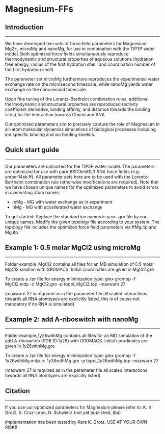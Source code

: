 # Magnesium-FFs

## Introduction
******************
We have developed two sets of force field parameters for Magnesium Mg2+, microMg and nanoMg, for use in combination with the TIP3P water model.
Both optimized force fields simultaneously reproduce thermodynamic and structural properties of aqueous solutions (hydration free energy, radius of the first hydration shell, and coordination number of the first hydration shell). 

The parameter set microMg furthermore reproduces the experimental water exchange rate on the microsecond timescale, while nanoMg yields water exchange on the nanosecond timescale. 

Upon fine tuning of the Lorentz-Berthelot combination rules, additional thermodynamic and structural properties are reproduced (activity coefficient derivative, binding affinity, and distance towards the binding sites) for the interaction towards Chorid and RNA. 

Our optimized parameters aim to precisely capture the role of Magnesium in all-atom molecular dynamics simulations of biological processes including ion specific binding and ion binding kinetics.


## Quick start guide
******************
Our parameters are optimized for the TIP3P water model.
The parameters are optimized for use with parmBSC0chiOL3 RNA force fields (e.g. amber14sb.ff).
All parameter sets here are to be used with the Lorentz-Berthelot combination rule (otherwise modifications are required).
Note that we have chosen unique names for the optimized parameters to avoid errors in overwriting atom names:
* mMg - MG with water exchange as in experiment
* nMg - MG with accellerated water exchange

To get started: Replace the standard ion names in your .gro file by our unique names.
Modify the given topology file according to your system. The topology file includes the optimized force field parameters via ffMg.itp and Mg.itp


## Example 1: 0.5 molar MgCl2 using microMg
******************
Folder example_MgCl2 contains all files for an MD simulation of 0.5 molar MgCl2 solution with GROMACS.
Initial coordinates are given in MgCl2.gro

To create a .tpr file for energy minimization type: gmx grompp -f MgCl2.mdp -c MgCl2.gro -p topol_MgCl2.top -maxwarn 27

(maxwarn 27 is required as in the parameter file all scaled interactions towards all RNA atomtypes are explicitly listed, this is of cause not mandatory if no RNA is simulated)

## Example 2: add A-riboswitch with nanoMg
******************
Folder example_1y26withMg contains all files for an MD simulation of the add A-riboswitch (PDB ID:1y26) with GROMACS.
Initial coordinates are given in 1y26withMg.gro

To create a .tpr file for energy minimization type: gmx grompp -f 1y26withMg.mdp -c 1y26withMg.gro -p topol_1y26withMg.top -maxwarn 27

(maxwarn 27 is required as in the parameter file all scaled interactions towards all RNA atomtypes are explicitly listed)

## Citation
******************
If you use our optimized parameters for Magnesium please refer to:
K. K. Grotz, S. Cruz-Leon, N. Schwierz (not yet published, tba)


Implementation has been tested by Kara K. Grotz.
USE AT YOUR OWN RISK!!

